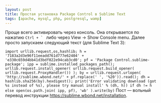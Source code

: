 ```yaml
---
layout: post
title: Простая установка Package Control в Sublime Text
tags: [apache, mysql, php, postgresql, wamp]
---
```


Проще всего активировать через консоль. Она открывается по нажатию ``Ctrl + ` `` либо через View → Show Console menu.
Далее просто запускаем следующий текст (для Sublime Text 3):

```import urllib.request,os,hashlib; h = '7183a2d3e96f11eeadd761d777e62404' + 'e330c659d4bb41d3bdf022e94cab3cd0'; pf = 'Package Control.sublime-package'; ipp = sublime.installed_packages_path(); urllib.request.install_opener( urllib.request.build_opener( urllib.request.ProxyHandler()) ); by = urllib.request.urlopen( 'http://sublime.wbond.net/' + pf.replace(' ', '%20')).read(); dh = hashlib.sha256(by).hexdigest(); print('Error validating download (got %s instead of %s), please try manual install' % (dh, h)) if dh != h else open(os.path.join( ipp, pf), 'wb' ).write(by)```
Пост — вольный перевод инструкции https://sublime.wbond.net/installation.